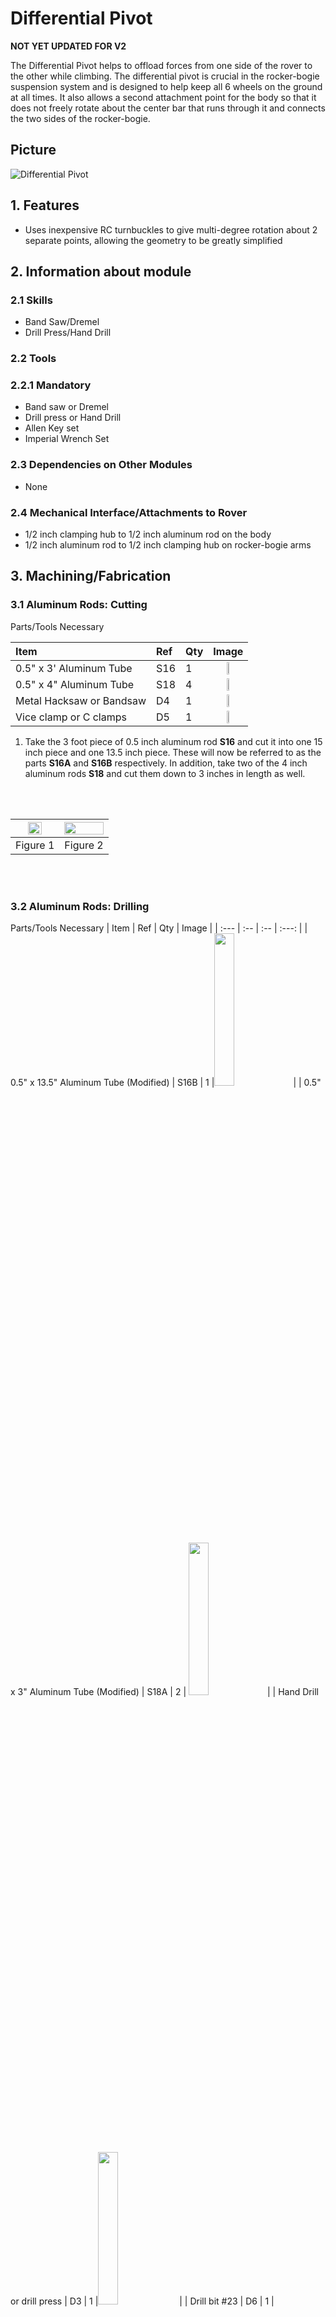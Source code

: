 # Differential Pivot

**NOT YET UPDATED FOR V2**

The Differential Pivot helps to offload forces from one side of the rover to the other while climbing. The differential pivot is crucial in the rocker-bogie suspension system and is designed to help keep all 6 wheels on the ground at all times. It also allows a second attachment point for the body so that it does not freely rotate about the center bar that runs through it and connects the two sides of the rocker-bogie.

## Picture

![Differential Pivot](../../images/differential_pivot/Differential_Pivot.png)

## 1. Features

* Uses inexpensive RC turnbuckles to give multi-degree rotation about 2 separate points, allowing the geometry to be greatly simplified

## 2. Information about module

### 2.1 Skills

* Band Saw/Dremel
* Drill Press/Hand Drill

### 2.2 Tools

### 2.2.1 Mandatory

* Band saw or Dremel
* Drill press or Hand Drill
* Allen Key set
* Imperial Wrench Set

### 2.3 Dependencies on Other Modules

* None

### 2.4 Mechanical Interface/Attachments to Rover

* 1/2 inch clamping hub to 1/2 inch aluminum rod on the body
* 1/2 inch aluminum rod to 1/2 inch clamping hub on rocker-bogie arms

## 3. Machining/Fabrication

### 3.1 Aluminum Rods: Cutting

Parts/Tools Necessary

| Item | Ref | Qty | Image |
| :--- | :-- | :-- | :---: |
| 0.5" x 3' Aluminum Tube | S16 | 1 | <img src="../../images/components/structural/S16.png" width="25%">|
| 0.5" x 4" Aluminum Tube | S18 | 4 | <img src="../../images/components/structural/S18.png" width="25%"> |
| Metal Hacksaw or Bandsaw | D4 | 1  |  <img src="../../images/components/tools/D4.png" width="25%"> |
| Vice clamp or C clamps | D5 | 1 |  <img src="../../images/components/tools/D5.png" width="25%">|

1. Take the 3 foot piece of 0.5 inch aluminum rod **S16** and cut it into one 15 inch piece and one 13.5 inch piece. These will now be referred to as the parts **S16A** and **S16B** respectively. In addition, take two of the 4 inch aluminum rods **S18** and cut them down to 3 inches in length as well.

<br/><br/>

| <img src="../../images/differential_pivot/15inch_cut.png" width="60%"> | <img src="../../images/differential_pivot/3inch_cut.png" width="100%">|
|:-:|:-:|
| Figure 1| Figure 2 |

<br/><br/>

### 3.2 Aluminum Rods: Drilling

Parts/Tools Necessary
| Item | Ref | Qty | Image |
| :--- | :-- | :-- | :---: |
| 0.5" x 13.5" Aluminum Tube (Modified) | S16B | 1 |<img src="../../images/components/structural/S16.png" width="25%">|
| 0.5" x 3" Aluminum Tube (Modified) | S18A | 2 | <img src="../../images/components/structural/S16.png" width="25%">|
| Hand Drill or drill press | D3 | 1 |<img src="../../images/components/tools/D3.png" width="25%"> |
| Drill bit #23 | D6 | 1 | <img src="../../images/components/tools/D6.png" width="25%"> |
| Center punch or start drill bit | D7 | 1 | <img src="../../images/components/tools/D7.png" width="25%">  |
| Vice or V-clamp | D8 | 1 |<img src="../../images/components/tools/D8.png" width="25%">  |

The turnbuckles must be attached to the differential pivot and rocker-bogie arm. We will accomplish this by drilling holes in the aluminum beam S16B and attaching two 5-hole aluminum bars on each side.

### 3.2.1 Hole drilling  

Using a vice or clamp, firmly grab onto the 0.5 x 13.5 inch rod **S16B** with the end extending out around 2 inches from the edge of the vice/clamp. Mark the dimensions as shown in Figure 3. Carefully use a center drill to start the a center hole for these holes. It is important that the center hole is as centered as possible to prevent the bit from walk- ing/slipping during drilling, which could result in the bit breaking. Then, use a #23 (0.154 inch diameter) drill bit and drill all the way through both sides of the rod. This makes the **S16B** part.

<br/><br/>

| <img src="../../images/differential_pivot/Differential_Pivot_Cut.png" width="100%"> |
| :--: |
| Figure 3 |

<br/><br/>

### 3.2.2 Test fit

Test the holes by taking the 5 Hole Aluminum Beams S21 and screws B7 and making sure that the screws go all the way through as shown in Figure 4. If they do not fit, you can Figure 3: Testing the differential pivot holes Flip the rod around and repeat the steps for the other side, making sure to align the holes’ axes as much as possible such that the holes are all parallel to the previous set.

<br/><br/>

| <img src="../../images/differential_pivot/Differential_Align.png" width="100%"> |
| :--: |
| Figure 4 |

<br/><br/>

### 3.2.3 Hole drilling

Next, take two of the 0.5x3 inch hollow rods **S18** and create the same set of holes as before, showed again in Figure 5 (this time, drill holes on just one end of each of the rods). Test each of the sets of holes to make sure the 5-hole aluminum beams will attach to each of the rods. These will now be the part **S18B**.

<br/><br/>

| <img src="../../images/differential_pivot/Differential_Standoff_Cut.png" width="100%"> |
| :--: |
| Figure 5 |

<br/><br/>

## 4. Mechanical Assembly

Parts/Tools Necessary

| Item | Ref | Qty | Image | Item | Ref | Qty | Image|
| :--- | :-- | :-- | :---: | :--- | :-- | :-- | :--: |
| Single Pattern Bracket | S8 | 1 | <img src="../../images/components/structural/S16.png" width="30%"> | #6-32x1.25" Button Head Screw | B7 | 8 |<img src="../../images/components/screws/B7.png" width="100%"> |
| 0.5" Circular Clamping Hub | S13 | 1 | <img src="../../images/components/structural/S13.png" width="30%">| #4-40x1.25" Button Head Screw | B9 | 4 | <img src="../../images/components/screws/B9.png" width="100%"> |
| 0.5" x 13.5" Aluminum Tube (Modified) | S16B | 1 |<img src="../../images/components/structural/S16B.png" width="30%">| #6-32 Hex nut | B11 | 8 | <img src="../../images/components/screws/B11.png" width="100%"> |
| 0.5" x 3" Aluminum Tube (Modified) | S18B | 2 | <img src="../../images/components/structural/S18B.png" width="30%">| #4-40 Hex nut | B12 | 4 | <img src="../../images/components/screws/B12.png" width="100%"> |
| 0.5" Bottom Bore Clamp | S20 | 2 | <img src="../../images/components/structural/S20.png" width="15%">| #4-40 Washer | W2 | 24 | <img src="../../images/components/washers/W2.png" width="100%"> |
| 5 Hole Aluminum Beam | S21 | 8 | <img src="../../images/components/structural/S21.png" width="15%">| Wrench Set | D1 | 1 | <img src="../../images/components/tools/D1.png" width="100%"> |
| RC Turnbuckle | S32 | 2 |<img src="../../images/components/structural/S32.png" width="15%">|  Allen Key Set | D2 | 1 | <img src="../../images/components/tools/D2.png" width="100%"> |
| #6-32x1/4" Button Head Screw | B1 | 8 | <img src="../../images/components/screws/B1.png" width="30%"> | | | | |

### 4.1 Build the Differential pivot block

### 4.1.1 Build clamping hub assembly

Attach the the bottom bore clamping hubs **S20** to the single pattern bracket **S8** using screws **B1**. Then mount the 0.5” clamping hub **S13** to the bottom of this assembly using **B1** screws.

<br/><br/>

| <img src="../../images/differential_pivot/Diff_Step_1.png" width="100%"> | <img src="../../images/differential_pivot/Diff_Step_2.png" width="70%">|
|:-:|:-:|
| Figure 6| Figure 7 |

<br/><br/>

### 4.1.2 Differential Pivot

Attach the turnbuckle **S32** to the modified 13.5-inch aluminum rod **S16B** as shown using the 5-hole aluminum bars **S21**, washers **W2**, screws **B7** and **B9**, hex nuts **B11** and **B12**. The outermost screw is the #4 screw, the others are #6.

<br/><br/>

| <img src="../../images/differential_pivot/Diff_Step_3.png" width="80%"> | <img src="../../images/differential_pivot/Diff_Step_4.png" width="100%">|
|:-:|:-:|
| Figure 8 | Figure 9 |

<br/><br/>

### 4.1.3 Differential Pivot continued

Pass the 13.5inch rod through the clamping hub assembly, making sure to center it as much as possible. Then repeat step 2 for the other side of the differential pivot. If necessary, unscrew the turnbuckles (by twisting the middle) to insert the rods into place, then screw the turnbuckle back together.

<br/><br/>

| <img src="../../images/differential_pivot/Diff_Step_5.png" width="100%">| <img src="../../images/differential_pivot/Diff_Step_6.png" width="90%">|
|:-:|:-:|
| Figure 8 | Figure 9 |

<br/><br/>

### 4.1.3 Differential Pivot Vertical rods

Repeat step 2 on each of the the 3 inch aluminum rods **S18B**. Finally, attach all the pieces of the turnbuckles together. Your differential pivot is now complete.

<br/><br/>

| <img src="../../images/differential_pivot/Diff_Step_7.png" width="100%"> |
| :--: |
| Figure 10 |

<br/><br/>

## Disclaimer

Reference herein to any specific commercial product, process, or service by trade name, trademark, manufacturer, or otherwise, does not constitute or imply its endorsement by the United States Government or the Jet Propulsion Laboratory, California Institute of Technology. ⃝c 2018 California Institute of Technology. Government sponsorship acknowledged.
